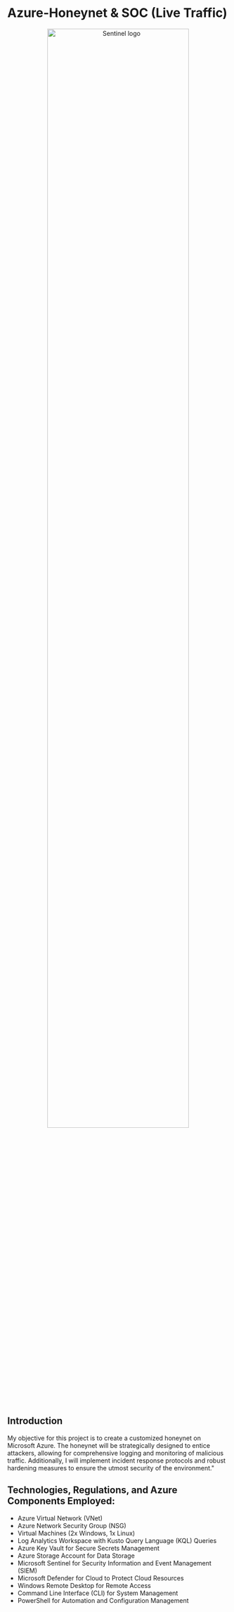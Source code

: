   <p align="center">


# Azure-Honeynet & SOC (Live Traffic)
</p>

  <p align="center">
<img src="https://i.imgur.com/JZRjPfT.png" height="80%" width="80%" alt="Sentinel logo"/>

## Introduction
My objective for this project is to create a customized honeynet on Microsoft Azure. The honeynet will be strategically designed to entice attackers, allowing for comprehensive logging and monitoring of malicious traffic. Additionally, I will implement incident response protocols and robust hardening measures to ensure the utmost security of the environment."
## Technologies, Regulations, and Azure Components Employed:
- Azure Virtual Network (VNet)
- Azure Network Security Group (NSG)
- Virtual Machines (2x Windows, 1x Linux)
- Log Analytics Workspace with Kusto Query Language (KQL) Queries
- Azure Key Vault for Secure Secrets Management
- Azure Storage Account for Data Storage
- Microsoft Sentinel for Security Information and Event Management (SIEM)
- Microsoft Defender for Cloud to Protect Cloud Resources
- Windows Remote Desktop for Remote Access
- Command Line Interface (CLI) for System Management
- PowerShell for Automation and Configuration Management
